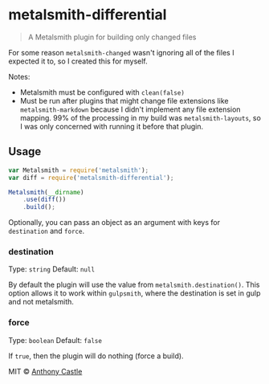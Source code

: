 # metalsmith-differential

> A Metalsmith plugin for building only changed files

For some reason `metalsmith-changed` wasn't ignoring all of the files I
expected it to, so I created this for myself.

Notes:

* Metalsmith must be configured with `clean(false)`
* Must be run after plugins that might change file extensions like
`metalsmith-markdown` because I didn't implement any file extension mapping. 99%
of the processing in my build was `metalsmith-layouts`, so I was only concerned
with running it before that plugin.

## Usage

```javascript
var Metalsmith = require('metalsmith');
var diff = require('metalsmith-differential');

Metalsmith(__dirname)
    .use(diff())
    .build();
```

Optionally, you can pass an object as an argument with keys for `destination`
and `force`.

### destination
Type: `string`
Default: `null`

By default the plugin will use the value from `metalsmith.destination()`. This
option allows it to work within `gulpsmith`, where the destination is set in
gulp and not metalsmith.

### force
Type: `boolean`
Default: `false`

If `true`, then the plugin will do nothing (force a build).

MIT © [Anthony Castle](http://github.com/mrajo)
